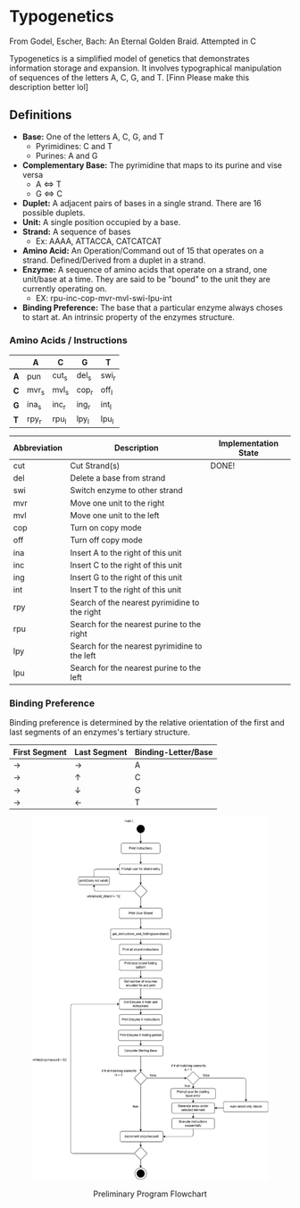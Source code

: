 # Typogenetics

From Godel, Escher, Bach: An Eternal Golden Braid. Attempted in C

Typogenetics is a simplified model of genetics that demonstrates information storage and expansion. It involves typographical manipulation of sequences of the letters A, C, G, and T.  [Finn Please make this description better lol]

## Definitions

- **Base:** One of the letters A, C, G, and T
    - Pyrimidines: C and T
    - Purines: A and G
- **Complementary Base:** The pyrimidine that maps to its purine and vise versa
    - A <=> T
    - G <=> C
- **Duplet:** A adjacent pairs of bases in a single strand. There are 16 possible duplets.
- **Unit:** A single position occupied by a base.
- **Strand:** A sequence of bases
    - Ex: AAAA, ATTACCA, CATCATCAT
- **Amino Acid:** An Operation/Command out of 15 that operates on a strand. Defined/Derived from a duplet in a strand.
- **Enzyme:** A sequence of amino acids that operate on a strand, one unit/base at a time.
They are said to be "bound" to the unit they are currently operating on.
    - EX: rpu-inc-cop-mvr-mvl-swi-lpu-int
- **Binding Preference:** The base that a particular enzyme always choses to start at. An intrinsic property of the enzymes structure.

### Amino Acids / Instructions

|     |  A              |  C              |  G              |  T              |
|---  | ---             | ---             | ---             | ---             |
|**A**| pun             | cut<sub>s</sub> | del<sub>s</sub> | swi<sub>r</sub> |
|**C**| mvr<sub>s</sub> | mvl<sub>s</sub> | cop<sub>r</sub> | off<sub>l</sub> |
|**G**| ina<sub>s</sub> | inc<sub>r</sub> | ing<sub>r</sub> | int<sub>l</sub> |
|**T**| rpy<sub>r</sub> | rpu<sub>l</sub> | lpy<sub>l</sub> | lpu<sub>l</sub> | 


| Abbreviation | Description | Implementation State |
| ---          | ---         | ---                  |
| cut          | Cut Strand(s) | DONE! |
| del          | Delete a base from strand | |
| swi          | Switch enzyme to other strand | |
| mvr          | Move one unit to the right | |
| mvl          | Move one unit to the left | |
| cop          | Turn on copy mode | |
| off          | Turn off copy mode | |
| ina          | Insert A to the right of this unit | |
| inc          | Insert C to the right of this unit | |
| ing          | Insert G to the right of this unit | |
| int          | Insert T to the right of this unit | |
| rpy          | Search of the nearest pyrimidine to the right | |
| rpu          | Search for the nearest purine to the right | |
| lpy          | Search for the nearest pyrimidine to the left | |
| lpu          | Search for the nearest purine to the left   | |

### Binding Preference

Binding preference is determined by the relative orientation of the first and last segments of an enzymes's tertiary structure.

| First Segment | Last Segment | Binding-Letter/Base |
| ---           | ---          | ---                 |
| &rarr; | &rarr; | A |
| &rarr; | &uarr; | C |
| &rarr; | &darr; | G |
| &rarr; | &larr; | T |

<figure class="image">

<div style="text-align: center">

<img src="notes/TypoProgramFlow.drawio.png">

</div>

</figure>

<p align="center">Preliminary Program Flowchart</p>
